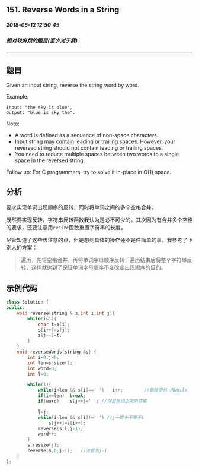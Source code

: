 ## 151. Reverse Words in a String
##### 2018-05-12 12:50:45
##### 相对较麻烦的题目(至少对于我)
***
## 题目
Given an input string, reverse the string word by word.

Example:
```
Input: "the sky is blue",
Output: "blue is sky the".
```
Note:

- A word is defined as a sequence of non-space characters.
- Input string may contain leading or trailing spaces. However, your reversed string should not contain leading or trailing spaces.
- You need to reduce multiple spaces between two words to a single space in the reversed string.

Follow up: For C programmers, try to solve it in-place in O(1) space.
## 分析
要求实现单词出现顺序的反转，同时将单词之间的多个空格合并。

既然要实现反转，字符串反转函数我认为是必不可少的。其次因为有合并多个空格的要求，还要注意用``resize``函数重置字符串的长度。

尽管知道了这些该注意的点，但是想到具体的操作还不是件简单的事。我参考了下别人的方案：
>遍历，先将空格合并，再将单词字母顺序反转，遍历结束后将整个字符串反转，这样就达到了保证单词字母顺序不变改变出现顺序的目的。

## 示例代码
```cpp
class Solution {
public:
    void reverse(string & s,int i,int j){
        while(i<j){
            char t=s[i];
            s[i++]=s[j];
            s[j--]=t;
        }
    }
    void reverseWords(string &s) {
        int i=0,j=0;
        int len=s.size();
        int word=0;
        int l=0;

        while(1){
            while(i<len && s[i]==' ')   i++;        //删除空格 用while
            if(i==len)  break;
            if(word)    s[j++]=' '; //保留单词之间的空格

            l=j;
            while(i<len && s[i]!=' ') //j一定小于等于i
                s[j++]=s[i++];
            reverse(s,l,j-1);
            word++;
        }
        s.resize(j);
        reverse(s,0,j-1);   //注意为j-1
    }
};
```
